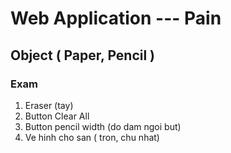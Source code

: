 # Web Application --- Pain 
## Object ( Paper, Pencil )

### Exam
1. Eraser (tay)
2. Button Clear All
3. Button pencil width (do dam ngoi but)
4. Ve hinh cho san ( tron, chu nhat)

